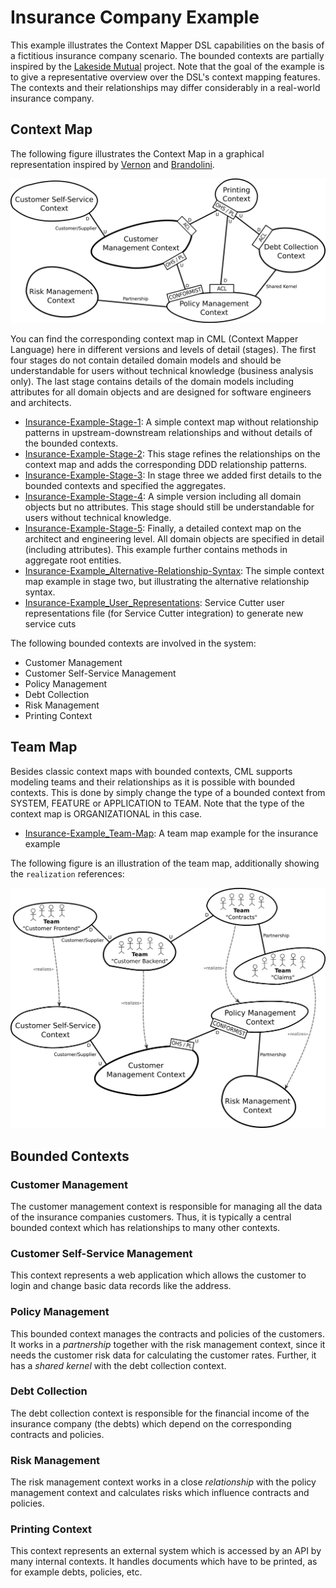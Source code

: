 # Insurance Company Example
This example illustrates the Context Mapper DSL capabilities on the basis of a fictitious insurance company scenario. The bounded contexts are partially inspired by the [Lakeside Mutual](https://github.com/Microservice-API-Patterns/LakesideMutual) project.
Note that the goal of the example is to give a representative overview over the DSL's context mapping features. The contexts and their relationships may differ considerably in a real-world insurance company.

## Context Map
The following figure illustrates the Context Map in a graphical representation inspired by [Vernon][1] and [Brandolini][2].

<img alt="Insurance Company Example Context Map" src="./images/ContextMap-Illustration.png" width="650px">

You can find the corresponding context map in CML (Context Mapper Language) here in different versions and levels of detail (stages). The first four stages do
not contain detailed domain models and should be understandable for users without technical knowledge (business analysis only). The last stage contains details of
the domain models including attributes for all domain objects and are designed for software engineers and architects. 

 * [Insurance-Example-Stage-1](./Insurance-Example-Stage-1.cml): A simple context map without relationship patterns in upstream-downstream relationships and without details of the bounded contexts.
 * [Insurance-Example-Stage-2](./Insurance-Example-Stage-2.cml): This stage refines the relationships on the context map and adds the corresponding DDD relationship patterns.
 * [Insurance-Example-Stage-3](./Insurance-Example-Stage-3.cml): In stage three we added first details to the bounded contexts and specified the aggregates.
 * [Insurance-Example-Stage-4](./Insurance-Example-Stage-4.cml): A simple version including all domain objects but no attributes. This stage should still be understandable for users without technical knowledge.
 * [Insurance-Example-Stage-5](./Insurance-Example-Stage-5.cml): Finally, a detailed context map on the architect and engineering level. All domain objects are specified in detail (including attributes). This example further contains methods in aggregate root entities.
 * [Insurance-Example_Alternative-Relationship-Syntax](./Insurance-Example_Alternative-Relationship-Syntax.cml): The simple context map example in stage two, but illustrating the alternative relationship syntax.
 * [Insurance-Example_User_Representations](./Insurance-Example_User_Representations.scl): Service Cutter user representations file (for Service Cutter integration) to generate new service cuts

The following bounded contexts are involved in the system:
 * Customer Management
 * Customer Self-Service Management
 * Policy Management
 * Debt Collection
 * Risk Management
 * Printing Context

## Team Map
Besides classic context maps with bounded contexts, CML supports modeling teams and their relationships as it is possible with bounded contexts. This is done by simply change the type of a bounded context from SYSTEM, FEATURE or APPLICATION to TEAM. Note that the type of the context map is ORGANIZATIONAL in this case.

 * [Insurance-Example_Team-Map](./Insurance-Example_Team-Map.cml): A team map example for the insurance example

The following figure is an illustration of the team map, additionally showing the `realization` references:

<img alt="Insurance Company Example Team Map" src="./images/TeamMap-Illustration.png" width="650px">

## Bounded Contexts
 
### Customer Management
The customer management context is responsible for managing all the data of the insurance companies customers. Thus, it is typically a central bounded context which has relationships to many other contexts.

### Customer Self-Service Management
This context represents a web application which allows the customer to login and change basic data records like the address.

### Policy Management
This bounded context manages the contracts and policies of the customers. It works in a _partnership_ together with the risk management context, since it needs the customer risk data for calculating the customer rates. Further, it has a _shared kernel_ with the debt collection context. 

### Debt Collection
The debt collection context is responsible for the financial income of the insurance company (the debts) which depend on the corresponding contracts and policies.

### Risk Management
The risk management context works in a close _relationship_ with the policy management context and calculates risks which influence contracts and policies.

### Printing Context
This context represents an external system which is accessed by an API by many internal contexts. It handles documents which have to be printed, as for example debts, policies, etc.

[1]: https://www.amazon.de/Implementing-Domain-Driven-Design-Vaughn-Vernon/dp/0321834577
[2]: https://www.infoq.com/articles/ddd-contextmapping
